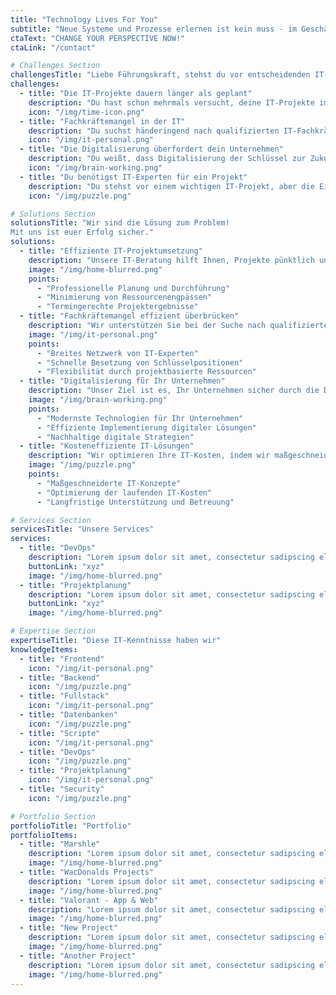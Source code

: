 ```yaml
---
title: "Technology Lives For You"
subtitle: "Neue Systeme und Prozesse erlernen ist kein muss - im Geschäft bleiben auch nicht"
ctaText: "CHANGE YOUR PERSPECTIVE NOW!"
ctaLink: "/contact"

# Challenges Section
challengesTitle: "Liebe Führungskraft, stehst du vor entscheidenden IT-Herausforderungen?"
challenges:
  - title: "Die IT-Projekte dauern länger als geplant"
    description: "Du hast schon mehrmals versucht, deine IT-Projekte im vorgesehenen Zeitrahmen abzuschließen. Doch immer wieder kommt es zu Verzögerungen – sei es durch unvorhergesehene technische Schwierigkeiten, fehlende Ressourcen oder unerwartete Komplikationen."
    icon: "/img/time-icon.png"
  - title: "Fachkräftemangel in der IT"
    description: "Du suchst händeringend nach qualifizierten IT-Fachkräften, aber der Markt ist leer gefegt. Die wenigen Bewerbungen, die reinkommen, erfüllen nicht deine Erwartungen in Bezug auf Qualität und Erfahrung."
    icon: "/img/it-personal.png"
  - title: "Die Digitalisierung überfordert dein Unternehmen"
    description: "Du weißt, dass Digitalisierung der Schlüssel zur Zukunft ist, aber der Weg dorthin ist steinig. Zu viele technische Details und keine klaren Antworten, wie du den digitalen Wandel erfolgreich umsetzen kannst."
    icon: "/img/brain-working.png"
  - title: "Du benötigst IT-Experten für ein Projekt"
    description: "Du stehst vor einem wichtigen IT-Projekt, aber die Einstellung eines Vollzeit-Mitarbeiters wäre überdimensioniert. Du suchst nach einer flexiblen Lösung, bei der du genau die Expertise erhältst, die du brauchst."
    icon: "/img/puzzle.png"

# Solutions Section
solutionsTitle: "Wir sind die Lösung zum Problem!
Mit uns ist euer Erfolg sicher."
solutions:
  - title: "Effiziente IT-Projektumsetzung"
    description: "Unsere IT-Beratung hilft Ihnen, Projekte pünktlich und effizient abzuschließen. Wir identifizieren potenzielle Engpässe und bieten maßgeschneiderte Lösungen, um technische Schwierigkeiten und Verzögerungen zu minimieren."
    image: "/img/home-blurred.png"
    points:
      - "Professionelle Planung und Durchführung"
      - "Minimierung von Ressourcenengpässen"
      - "Termingerechte Projektergebnisse"
  - title: "Fachkräftemangel effizient überbrücken"
    description: "Wir unterstützen Sie bei der Suche nach qualifizierten IT-Experten, um kritische Positionen in Ihrem Unternehmen schnell zu besetzen."
    image: "/img/it-personal.png"
    points:
      - "Breites Netzwerk von IT-Experten"
      - "Schnelle Besetzung von Schlüsselpositionen"
      - "Flexibilität durch projektbasierte Ressourcen"
  - title: "Digitalisierung für Ihr Unternehmen"
    description: "Unser Ziel ist es, Ihr Unternehmen sicher durch die Digitalisierung zu führen. Wir helfen Ihnen, die richtigen Technologien zu implementieren und langfristige Strategien zu entwickeln."
    image: "/img/brain-working.png"
    points:
      - "Modernste Technologien für Ihr Unternehmen"
      - "Effiziente Implementierung digitaler Lösungen"
      - "Nachhaltige digitale Strategien"
  - title: "Kosteneffiziente IT-Lösungen"
    description: "Wir optimieren Ihre IT-Kosten, indem wir maßgeschneiderte Lösungen anbieten, die sowohl Ihre Anforderungen als auch Ihr Budget berücksichtigen."
    image: "/img/puzzle.png"
    points:
      - "Maßgeschneiderte IT-Konzepte"
      - "Optimierung der laufenden IT-Kosten"
      - "Langfristige Unterstützung und Betreuung"

# Services Section
servicesTitle: "Unsere Services"
services:
  - title: "DevOps"
    description: "Lorem ipsum dolor sit amet, consectetur sadipscing elitr, sed diam nonumy eirmod tempor invidunt ut labore et dolore magna aliquyam erat, sed diam voluptua."
    buttonLink: "xyz"
    image: "/img/home-blurred.png"
  - title: "Projektplanung"
    description: "Lorem ipsum dolor sit amet, consectetur sadipscing elitr, sed diam nonumy eirmod tempor invidunt ut labore et dolore magna aliquyam erat, sed diam voluptua."
    buttonLink: "xyz"
    image: "/img/home-blurred.png"

# Expertise Section
expertiseTitle: "Diese IT-Kenntnisse haben wir"
knowledgeItems:
  - title: "Frontend"
    icon: "/img/it-personal.png"
  - title: "Backend"
    icon: "/img/puzzle.png"
  - title: "Fullstack"
    icon: "/img/it-personal.png"
  - title: "Datenbanken"
    icon: "/img/puzzle.png"
  - title: "Scripte"
    icon: "/img/it-personal.png"
  - title: "DevOps"
    icon: "/img/puzzle.png"
  - title: "Projektplanung"
    icon: "/img/it-personal.png"
  - title: "Security"
    icon: "/img/puzzle.png"

# Portfolio Section
portfolioTitle: "Portfolio"
portfolioItems:
  - title: "Marshle"
    description: "Lorem ipsum dolor sit amet, consectetur sadipscing elitr, sed diam nonumy eirmod tempor invidunt ut labore et dolore magna aliquyam erat, sed diam voluptua."
    image: "/img/home-blurred.png"
  - title: "WacDonalds Projects"
    description: "Lorem ipsum dolor sit amet, consectetur sadipscing elitr, sed diam nonumy eirmod tempor invidunt ut labore et dolore magna aliquyam erat, sed diam voluptua."
    image: "/img/home-blurred.png"
  - title: "Valorant - App & Web"
    description: "Lorem ipsum dolor sit amet, consectetur sadipscing elitr, sed diam nonumy eirmod tempor invidunt ut labore et dolore magna aliquyam erat, sed diam voluptua."
    image: "/img/home-blurred.png"
  - title: "New Project"
    description: "Lorem ipsum dolor sit amet, consectetur sadipscing elitr, sed diam nonumy eirmod tempor invidunt ut labore et dolore magna aliquyam erat, sed diam voluptua."
    image: "/img/home-blurred.png"
  - title: "Another Project"
    description: "Lorem ipsum dolor sit amet, consectetur sadipscing elitr, sed diam nonumy eirmod tempor invidunt ut labore et dolore magna aliquyam erat, sed diam voluptua."
    image: "/img/home-blurred.png"
---
```

